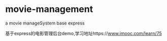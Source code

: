 # movie-management
a movie manageSystem base express

基于express的电影管理后台demo,学习地址https://www.imooc.com/learn/75
